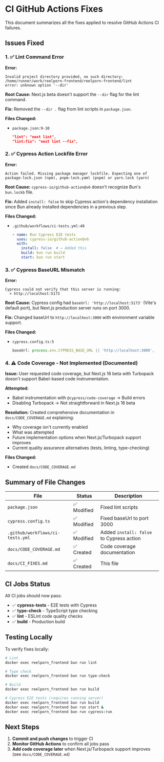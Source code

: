 # CI GitHub Actions Fixes

This document summarizes all the fixes applied to resolve GitHub Actions CI failures.

## Issues Fixed

### 1. ✅ Lint Command Error

**Error:**
```
Invalid project directory provided, no such directory: /home/runner/work/reelporn-frontend/reelporn-frontend/lint
error: unknown option '--dir'
```

**Root Cause:** Next.js beta doesn't support the `--dir` flag for the lint command.

**Fix:** Removed the `--dir .` flag from lint scripts in `package.json`.

**Files Changed:**
- `package.json:9-10`
  ```json
  "lint": "next lint",
  "lint:fix": "next lint --fix",
  ```

### 2. ✅ Cypress Action Lockfile Error

**Error:**
```
Action failed. Missing package manager lockfile. Expecting one of package-lock.json (npm), pnpm-lock.yaml (pnpm) or yarn.lock (yarn)
```

**Root Cause:** `cypress-io/github-action@v6` doesn't recognize Bun's `bun.lockb` file.

**Fix:** Added `install: false` to skip Cypress action's dependency installation since Bun already installed dependencies in a previous step.

**Files Changed:**
- `.github/workflows/ci-tests.yml:49`
  ```yaml
  - name: Run Cypress E2E tests
    uses: cypress-io/github-action@v6
    with:
      install: false  # ← Added this
      build: bun run build
      start: bun run start
  ```

### 3. ✅ Cypress BaseURL Mismatch

**Error:**
```
Cypress could not verify that this server is running:
  > http://localhost:5173
```

**Root Cause:** Cypress config had `baseUrl: 'http://localhost:5173'` (Vite's default port), but Next.js production server runs on port 3000.

**Fix:** Changed baseUrl to `http://localhost:3000` with environment variable support.

**Files Changed:**
- `cypress.config.ts:5`
  ```typescript
  baseUrl: process.env.CYPRESS_BASE_URL || 'http://localhost:3000',
  ```

### 4. ⚠️ Code Coverage - Not Implemented (Documented)

**Issue:** User requested code coverage, but Next.js 16 beta with Turbopack doesn't support Babel-based code instrumentation.

**Attempted:**
- Babel instrumentation with `@cypress/code-coverage` → Build errors
- Disabling Turbopack → Not straightforward in Next.js 16 beta

**Resolution:** Created comprehensive documentation in `docs/CODE_COVERAGE.md` explaining:
- Why coverage isn't currently enabled
- What was attempted
- Future implementation options when Next.js/Turbopack support improves
- Current quality assurance alternatives (tests, linting, type-checking)

**Files Changed:**
- Created `docs/CODE_COVERAGE.md`

## Summary of File Changes

| File | Status | Description |
|------|--------|-------------|
| `package.json` | ✅ Modified | Fixed lint scripts |
| `cypress.config.ts` | ✅ Modified | Fixed baseUrl to port 3000 |
| `.github/workflows/ci-tests.yml` | ✅ Modified | Added `install: false` to Cypress action |
| `docs/CODE_COVERAGE.md` | ✅ Created | Code coverage documentation |
| `docs/CI_FIXES.md` | ✅ Created | This file |

## CI Jobs Status

All CI jobs should now pass:

- ✅ **cypress-tests** - E2E tests with Cypress
- ✅ **type-check** - TypeScript type checking
- ✅ **lint** - ESLint code quality checks
- ✅ **build** - Production build

## Testing Locally

To verify fixes locally:

```bash
# Lint
docker exec reelporn_frontend bun run lint

# Type check
docker exec reelporn_frontend bun run type-check

# Build
docker exec reelporn_frontend bun run build

# Cypress E2E tests (requires running server)
docker exec reelporn_frontend bun run build
docker exec reelporn_frontend bun run start &
docker exec reelporn_frontend bun run cypress:run
```

## Next Steps

1. **Commit and push changes** to trigger CI
2. **Monitor GitHub Actions** to confirm all jobs pass
3. **Add code coverage later** when Next.js/Turbopack support improves (see `docs/CODE_COVERAGE.md`)
